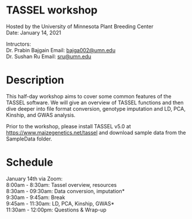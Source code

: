 # TASSEL workshop 
Hosted by the University of Minnesota Plant Breeding Center  
Date: January 14, 2021

Intructors:  
Dr. Prabin Bajgain  Email: bajga002@umn.edu   
Dr. Sushan Ru Email: sru@umn.edu   

# Description
This half-day workshop aims to cover some common features of the TASSEL software. We will give an overview of TASSEL functions and then dive deeper into file format conversion, genotype imputation and LD, PCA, Kinship, and GWAS analysis.

Prior to the workshop, please install TASSEL v5.0 at https://www.maizegenetics.net/tassel and download sample data from the SampleData folder.

# Schedule
January 14th via Zoom:  
8:00am - 8:30am: Tassel overview, resources   
8:30am - 09:30am: Data conversion, imputation*   
9:30am - 9:45am: Break  
9:45am - 11:30am: LD, PCA, Kinship, GWAS*   
11:30am - 12:00pm: Questions & Wrap-up  
